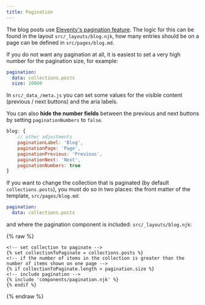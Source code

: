 ```yaml
---
title: Pagination
---
```


The blog posts use [Eleventy's pagination feature](https://www.11ty.dev/docs/pagination/). The logic for this can be found in the layout `src/_layouts/blog.njk`, how many entries should be on a page can be defined in `src/pages/blog.md`.

If you do not want any pagination at all, it is easiest to set a very high number for the pagination size, for example:

```yaml
pagination:
  data: collections.posts
  size: 10000
```

In `src/_data_/meta.js` you can set some values for the visible content (previous / next buttons) and the aria labels.

You can also **hide the number fields** between the previous and next buttons by setting `paginationNumbers` to `false`.

```js
blog: {
    // other adjustments
    paginationLabel: 'Blog',
    paginationPage: 'Page',
    paginationPrevious: 'Previous',
    paginationNext: 'Next',
    paginationNumbers: true
}
```

If you want to change the collection that is paginated (by default `collections.posts`), you must do so in two places: the front matter of the template, `src/pages/blog.md`:

```yaml
pagination:
  data: collections.posts
```

and where the pagination component is included: `src/_layouts/blog.njk`:

{% raw %}

```jinja2
<!-- set collection to paginate -->
{% set collectionToPaginate = collections.posts %}
<!-- if the number of items in the collection is greater than the number of items shown on one page -->
{% if collectionToPaginate.length > pagination.size %}
<!-- include pagination -->
{% include 'components/pagination.njk' %}
{% endif %}
```

{% endraw %}
